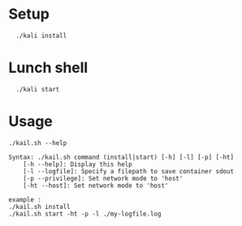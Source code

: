 # Setup
```shell
  ./kali install
```

# Lunch shell
```shell
  ./kali start
```

# Usage
```shell
./kail.sh --help

Syntax: ./kail.sh command (install|start) [-h] [-l] [-p] [-ht]
	[-h --help]: Display this help
	[-l --logfile]: Specify a filepath to save container sdout
	[-p --privilege]: Set network mode to 'host'
	[-ht --host]: Set network mode to 'host'

example :
./kail.sh install
./kail.sh start -ht -p -l ./my-logfile.log
```